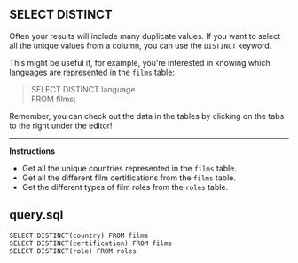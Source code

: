 ## SELECT DISTINCT

Often your results will include many duplicate values. If you want to select all the unique values from a column, you can use the `DISTINCT` keyword.

This might be useful if, for example, you're interested in knowing which languages are represented in the `films` table:

> SELECT DISTINCT language\
> FROM films;

Remember, you can check out the data in the tables by clicking on the tabs to the right under the editor!

<hr>

**Instructions**
* Get all the unique countries represented in the `films` table.
* Get all the different film certifications from the ``films`` table.
* Get the different types of film roles from the `roles` table.

## query.sql
```
SELECT DISTINCT(country) FROM films
SELECT DISTINCT(certification) FROM films
SELECT DISTINCT(role) FROM roles
```